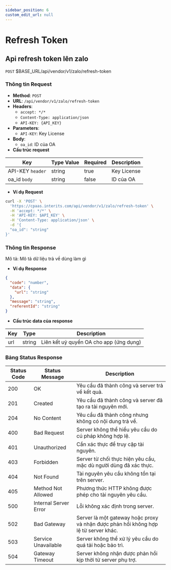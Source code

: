 ```yaml
---
sidebar_position: 6
custom_edit_url: null
---
```


# Refresh Token

## Api refresh token lên zalo

`POST` $BASE_URL/api/vendor/v1/zalo/refresh-token

### Thông tin Request

- **Method**: `POST`
- **URL**: `/api/vendor/v1/zalo/refresh-token`
- **Headers**: 
  - `accept: */*`
  - `Content-Type: application/json`
  - `API-KEY: {API_KEY}`
- **Parameters**:
  - `API-KEY`: Key License
- **Body**:
  - `oa_id`: ID của OA
- **Cấu trúc request**

| Key          | Type Value            |     Required    | Description   |
|------------- |-----------------------|-----------------|---------------               |
| API-KEY `header`       | string                | true            |    Key License         |
| oa_id `body`         | string                | false            |     ID của OA          |

- **Ví dụ Request**

```bash
curl -X 'POST' \
  'https://cpaas.interits.com/api/vendor/v1/zalo/refresh-token' \
  -H 'accept: */*' \
  -H 'API-KEY: $API_KEY' \
  -H 'Content-Type: application/json' \
  -d '{
  "oa_id": "string"
}'
```

### Thông tin Response

Mô tả: Mô tả dữ liệu trả về dùng làm gì 

- **Ví dụ Response**

```json
{
  "code": "number",
  "data": {
    "url": "string"
  },
  "message": "string",
  "referentId": "string"
}
```

- **Cấu trúc data của response**

| Key        | Type             | Description       |
|------------- |----------------- |-------------------|
| url         | string           |    Liên kết uỷ quyền OA cho app (ứng dụng)   |

### Bảng Status Response

| Status Code | Status Message            | Description                                                                 |
|-------------|---------------------------|-----------------------------------------------------------------------------|
| 200         | OK                        | Yêu cầu đã thành công và server trả về kết quả.                           |
| 201         | Created                   | Yêu cầu đã thành công và server đã tạo ra tài nguyên mới.                  |
| 204         | No Content                | Yêu cầu đã thành công nhưng không có nội dung trả về.                      |
| 400         | Bad Request               | Server không thể hiểu yêu cầu do cú pháp không hợp lệ.                    |
| 401         | Unauthorized              | Cần xác thực để truy cập tài nguyên.                                       |
| 403         | Forbidden                 | Server từ chối thực hiện yêu cầu, mặc dù người dùng đã xác thực.           |
| 404         | Not Found                 | Tài nguyên yêu cầu không tồn tại trên server.                              |
| 405         | Method Not Allowed         | Phương thức HTTP không được phép cho tài nguyên yêu cầu.                   |
| 500         | Internal Server Error     | Lỗi không xác định trong server.                                            |
| 502         | Bad Gateway               | Server là một gateway hoặc proxy và nhận được phản hồi không hợp lệ từ server khác. |
| 503         | Service Unavailable       | Server không thể xử lý yêu cầu do quá tải hoặc bảo trì.                    |
| 504         | Gateway Timeout           | Server không nhận được phản hồi kịp thời từ server phụ trợ.                |



